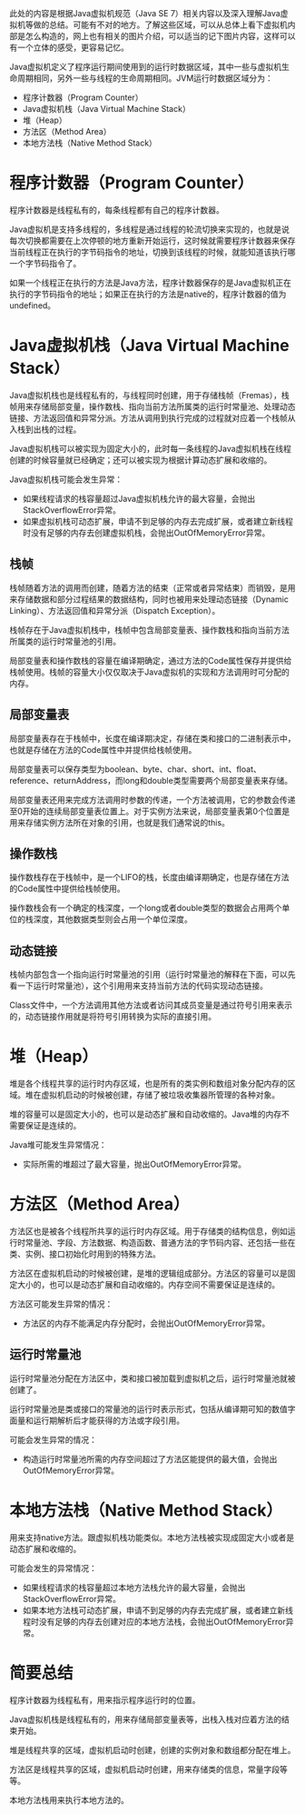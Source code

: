 此处的内容是根据Java虚拟机规范（Java SE 7）相关内容以及深入理解Java虚拟机等做的总结。可能有不对的地方。了解这些区域，可以从总体上看下虚拟机内部是怎么构造的，网上也有相关的图片介绍，可以适当的记下图片内容，这样可以有一个立体的感受，更容易记忆。

Java虚拟机定义了程序运行期间使用到的运行时数据区域，其中一些与虚拟机生命周期相同，另外一些与线程的生命周期相同。JVM运行时数据区域分为：

* 程序计数器（Program Counter）
* Java虚拟机栈（Java Virtual Machine Stack）
* 堆（Heap）
* 方法区（Method Area）
* 本地方法栈（Native Method Stack）

# 程序计数器（Program Counter）
程序计数器是线程私有的，每条线程都有自己的程序计数器。

Java虚拟机是支持多线程的，多线程是通过线程的轮流切换来实现的，也就是说每次切换都需要在上次停顿的地方重新开始运行，这时候就需要程序计数器来保存当前线程正在执行的字节码指令的地址，切换到该线程的时候，就能知道该执行哪一个字节码指令了。

如果一个线程正在执行的方法是Java方法，程序计数器保存的是Java虚拟机正在执行的字节码指令的地址；如果正在执行的方法是native的，程序计数器的值为undefined。

# Java虚拟机栈（Java Virtual Machine Stack）
Java虚拟机栈也是线程私有的，与线程同时创建，用于存储栈帧（Fremas），栈帧用来存储局部变量，操作数栈、指向当前方法所属类的运行时常量池、处理动态链接、方法返回值和异常分派。方法从调用到执行完成的过程就对应着一个栈帧从入栈到出栈的过程。

Java虚拟机栈可以被实现为固定大小的，此时每一条线程的Java虚拟机栈在线程创建的时候容量就已经确定；还可以被实现为根据计算动态扩展和收缩的。

Java虚拟机栈可能会发生异常：

* 如果线程请求的栈容量超过Java虚拟机栈允许的最大容量，会抛出StackOverflowError异常。
* 如果虚拟机栈可动态扩展，申请不到足够的内存去完成扩展，或者建立新线程时没有足够的内存去创建虚拟机栈，会抛出OutOfMemoryError异常。

## 栈帧
栈帧随着方法的调用而创建，随着方法的结束（正常或者异常结束）而销毁，是用来存储数据和部分过程结果的数据结构，同时也被用来处理动态链接（Dynamic Linking）、方法返回值和异常分派（Dispatch Exception）。

栈帧存在于Java虚拟机栈中，栈帧中包含局部变量表、操作数栈和指向当前方法所属类的运行时常量池的引用。

局部变量表和操作数栈的容量在编译期确定，通过方法的Code属性保存并提供给栈帧使用。栈帧的容量大小仅仅取决于Java虚拟机的实现和方法调用时可分配的内存。

## 局部变量表
局部变量表存在于栈帧中，长度在编译期决定，存储在类和接口的二进制表示中，也就是存储在方法的Code属性中并提供给栈帧使用。

局部变量表可以保存类型为boolean、byte、char、short、int、float、reference、returnAddress，而long和double类型需要两个局部变量表来存储。

局部变量表还用来完成方法调用时参数的传递，一个方法被调用，它的参数会传递至0开始的连续局部变量表位置上。对于实例方法来说，局部变量表第0个位置是用来存储实例方法所在对象的引用，也就是我们通常说的this。

## 操作数栈
操作数栈存在于栈帧中，是一个LIFO的栈，长度由编译期确定，也是存储在方法的Code属性中提供给栈帧使用。

操作数栈会有一个确定的栈深度，一个long或者double类型的数据会占用两个单位的栈深度，其他数据类型则会占用一个单位深度。

## 动态链接
栈帧内部包含一个指向运行时常量池的引用（运行时常量池的解释在下面，可以先看一下运行时常量池），这个引用用来支持当前方法的代码实现动态链接。

Class文件中，一个方法调用其他方法或者访问其成员变量是通过符号引用来表示的，动态链接作用就是将符号引用转换为实际的直接引用。

# 堆（Heap）
堆是各个线程共享的运行时内存区域，也是所有的类实例和数组对象分配内存的区域。堆在虚拟机启动的时候被创建，存储了被垃圾收集器所管理的各种对象。

堆的容量可以是固定大小的，也可以是动态扩展和自动收缩的。Java堆的内存不需要保证是连续的。

Java堆可能发生异常情况：

* 实际所需的堆超过了最大容量，抛出OutOfMemoryError异常。

# 方法区（Method Area）
方法区也是被各个线程所共享的运行时内存区域。用于存储类的结构信息，例如运行时常量池、字段、方法数据、构造函数、普通方法的字节码内容、还包括一些在类、实例、接口初始化时用到的特殊方法。

方法区在虚拟机启动的时候被创建，是堆的逻辑组成部分。方法区的容量可以是固定大小的，也可以是动态扩展和自动收缩的。内存空间不需要保证是连续的。

方法区可能发生异常的情况：

* 方法区的内存不能满足内存分配时，会抛出OutOfMemoryError异常。

## 运行时常量池
运行时常量池分配在方法区中，类和接口被加载到虚拟机之后，运行时常量池就被创建了。

运行时常量池是类或接口的常量池的运行时表示形式，包括从编译期可知的数值字面量和运行期解析后才能获得的方法或字段引用。

可能会发生异常的情况：

* 构造运行时常量池所需的内存空间超过了方法区能提供的最大值，会抛出OutOfMemoryError异常。

# 本地方法栈（Native Method Stack）
用来支持native方法。跟虚拟机栈功能类似。本地方法栈被实现成固定大小或者是动态扩展和收缩的。

可能会发生的异常情况：

* 如果线程请求的栈容量超过本地方法栈允许的最大容量，会抛出StackOverflowError异常。
* 如果本地方法栈可动态扩展，申请不到足够的内存去完成扩展，或者建立新线程时没有足够的内存去创建对应的本地方法栈，会抛出OutOfMemoryError异常。

# 简要总结
程序计数器为线程私有，用来指示程序运行时的位置。

Java虚拟机栈是线程私有的，用来存储局部变量表等，出栈入栈对应着方法的结束开始。

堆是线程共享的区域，虚拟机启动时创建，创建的实例对象和数组都分配在堆上。

方法区是线程共享的区域，虚拟机启动时创建，用来存储类的信息，常量字段等等。

本地方法栈用来执行本地方法的。
